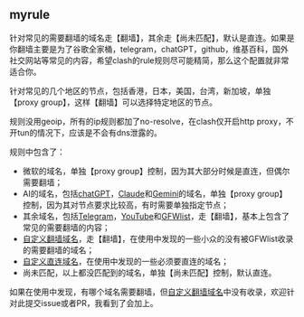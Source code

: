 ## myrule

针对常见的需要翻墙的域名走【翻墙】，其余走【尚未匹配】，默认是直连。如果是你翻墙主要是为了谷歌全家桶，telegram，chatGPT，github，维基百科，国外社交网站等常见的内容，希望clash的rule规则尽可能精简，那么这个配置就非常适合你。

针对常见的几个地区的节点，包括香港，日本，美国，台湾，新加坡，单独【proxy group】，这样【翻墙】可以选择特定地区的节点。

规则没用geoip，所有的ip规则都加了no-resolve，在clash仅开启http proxy，不开tun的情况下，应该是不会有dns泄露的。

规则中包含了：
- 微软的域名，单独【proxy group】控制，因为其大部分时候是直连，但偶尔需要翻墙；
- AI的域名，包括[chatGPT](https://raw.githubusercontent.com/Repcz/Tool/X/Clash/Rules/OpenAI.list)，[Claude](https://raw.githubusercontent.com/blackmatrix7/ios_rule_script/master/rule/Clash/Claude/Claude.list)和[Gemini](https://raw.githubusercontent.com/blackmatrix7/ios_rule_script/master/rule/Clash/Gemini/Gemini.list)的域名，单独【proxy group】控制，因为其对节点要求比较高，有时需要单独指定节点；
- 其余域名，包括[Telegram](https://raw.githubusercontent.com/ACL4SSR/ACL4SSR/master/Clash/Telegram.list)，[YouTube](https://raw.githubusercontent.com/ACL4SSR/ACL4SSR/master/Clash/Ruleset/YouTube.list)和[GFWlist](https://raw.githubusercontent.com/ACL4SSR/ACL4SSR/master/Clash/ProxyGFWlist.list)，走【翻墙】，基本上包含了常见的需要翻墙的内容；
- [自定义翻墙域名](https://raw.githubusercontent.com/Wrandz/myrule/main/Proxy.list)，走【翻墙】，在使用中发现的一些小众的没有被GFWlist收录的需要翻墙的域名；
- [自定义直连域名](https://raw.githubusercontent.com/Wrandz/myrule/main/Direct.list)，在使用中发现的一些必须要直连的域名；
- 尚未匹配，以上都没匹配到的域名，单独【尚未匹配】控制，默认直连。

如果在使用中发现，有哪个域名需要翻墙，但[自定义翻墙域名](https://raw.githubusercontent.com/Wrandz/myrule/main/Proxy.list)中没有收录，欢迎针对此提交issue或者PR，我看到了会加上。
